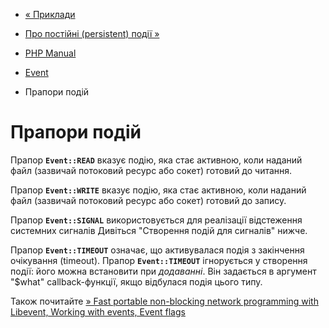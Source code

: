 - [« Приклади](event.examples.md)
- [Про постійні (persistent) події »](event.persistence.md)

- [PHP Manual](index.md)
- [Event](book.event.md)
- Прапори подій

# Прапори подій

Прапор **`Event::READ`** вказує подію, яка стає активною,
коли наданий файл (зазвичай потоковий ресурс або сокет) готовий до
читання.

Прапор **`Event::WRITE`** вказує подію, яка стає активною,
коли наданий файл (зазвичай потоковий ресурс або сокет) готовий до
запису.

Прапор **`Event::SIGNAL`** використовується для реалізації відстеження
системних сигналів Дивіться "Створення подій для сигналів" нижче.

Прапор **`Event::TIMEOUT`** означає, що активувалася подія з
закінчення очікування (timeout). Прапор **`Event::TIMEOUT`** ігнорується у
створення події: його можна встановити при *додаванні*. Він задається в
аргумент "$what" callback-функції, якщо відбулася подія цього типу.

Також почитайте [» Fast portable non-blocking network programming with
Libevent, Working with events, Event flags](http://www.wangafu.net/~nickm/libevent-book/Ref4_event.md#_the_event_flags)
